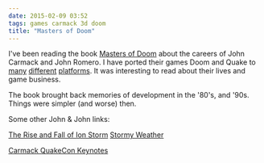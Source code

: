 ```yaml
---
date: 2015-02-09 03:52
tags: games carmack 3d doom
title: "Masters of Doom"
---
```


I've been reading the book [Masters of Doom](http://books.google.com/books/about/Masters_of_Doom.html?id=yyaxyKjyp2YC)
about the careers of John Carmack and John Romero. I have ported their games
Doom and Quake to [many](http://en.wikipedia.org/wiki/MSN_TV)
[different](http://dxquake.sourceforge.net/)
[platforms](https://github.com/jackpal/glesquake). It was interesting to read
about their lives and game business.

The book brought back memories of development in the '80's, and '90s. Things
were simpler (and worse) then.

Some other John & John links:

[The Rise and Fall of Ion Storm](http://www.salon.com/2002/01/02/ion_storm/)
[Stormy Weather](http://www.dallasobserver.com/1999-01-14/news/stormy-weather/)

[Carmack QuakeCon Keynotes](https://www.google.com/webhp?sourceid=chrome-instant&ion=1&espv=2&ie=UTF-8#safe=off&tbm=vid&q=carmack+quakecon+keynote)

